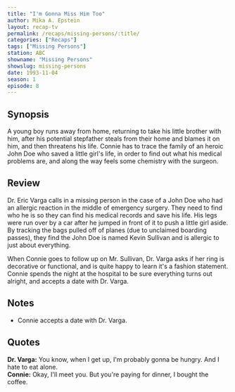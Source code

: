 ```yaml
---
title: "I'm Gonna Miss Him Too"
author: Mika A. Epstein
layout: recap-tv
permalink: /recaps/missing-persons/:title/
categories: ["Recaps"]
tags: ["Missing Persons"]
station: ABC
showname: "Missing Persons"
showslug: missing-persons
date: 1993-11-04
season: 1
episode: 8
---
```


## Synopsis

A young boy runs away from home, returning to take his little brother with him, after his potential stepfather steals from their home and blames it on him, and then threatens his life. Connie has to trace the family of an heroic John Doe who saved a little girl's life, in order to find out what his medical problems are, and along the way feels some chemistry with the surgeon.

## Review

Dr. Eric Varga calls in a missing person in the case of a John Doe who had an allergic reaction in the middle of emergency surgery. They need to find who he is so they can find his medical records and save his life. His legs were run over by a car after he jumped in front of it to push a little girl aside. By tracking the bags pulled off of planes (due to unclaimed boarding passes), they find the John Doe is named Kevin Sullivan and is allergic to just about everything.

When Connie goes to follow up on Mr. Sullivan, Dr. Varga asks if her ring is decorative or functional, and is quite happy to learn it's a fashion statement. Connie spends the night at the hospital to be sure everything turns out alright, and accepts a date with Dr. Varga.

## Notes

* Connie accepts a date with Dr. Varga.

## Quotes

**Dr. Varga:** You know, when I get up, I'm probably gonna be hungry. And I hate to eat alone.  
**Connie:** Okay, I'll meet you. But you're paying for dinner, I bought the coffee.
